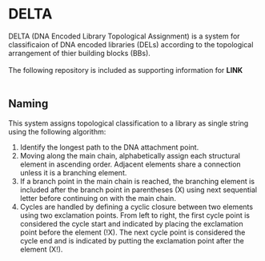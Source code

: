 # DELTA

DELTA (DNA Encoded Library Topological Assignment) is a system for classificaion of DNA encoded libraries (DELs) according to the topological arrangement of thier building blocks (BBs). <br><br>
The following repository is included as supporting information for **LINK** <br><br>
## Naming
This system assigns topological classification to a library as single string using the following algorithm:
1)	Identify the longest path to the DNA attachment point.
2)	Moving along the main chain, alphabetically assign each structural element in ascending order. Adjacent elements share a connection unless it is a branching element.
3)	If a branch point in the main chain is reached, the branching element is included after the branch point in parentheses (X) using next sequential letter before continuing on with the main chain.
4)	Cycles are handled by defining a cyclic closure between two elements using two exclamation points. From left to right, the first cycle point is considered the cycle start and indicated by placing the exclamation point before the element (!X). The next cycle point is considered the cycle end and is indicated by putting the exclamation point after the element (X!).
